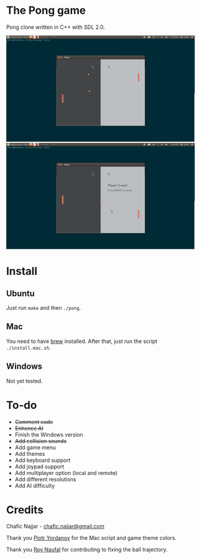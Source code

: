 The Pong game
=============

Pong clone written in C++ with SDL 2.0.

![Screenshot 1](./screenshots/Screenshot1.png)  ![Screenshot 2](./screenshots/Screenshot2.png)

Install
=======

## Ubuntu

Just run ``make`` and then ``./pong``.

## Mac

You need to have [brew](http://brew.sh/) installed.
After that, just run the script ``./install.mac.sh``.

## Windows

Not yet tested.

To-do
=====

+ ~~Comment code~~
+ ~~Enhence AI~~
+ Finish the Windows version
+ ~~Add collision sounds~~
+ Add game menu
+ Add themes
+ Add keyboard support
+ Add joypad support
+ Add multiplayer option (local and remote)
+ Add different resolutions
+ Add AI difficulty

Credits
=======

Chafic Najjar - <chafic.najjar@gmail.com>

Thank you [Piotr Yordanov](https://github.com/tUrG0n) for the Mac script and game theme colors.

Thank you [Roy Naufal](https://github.com/roynaufal) for contributing to fixing the ball trajectory.
